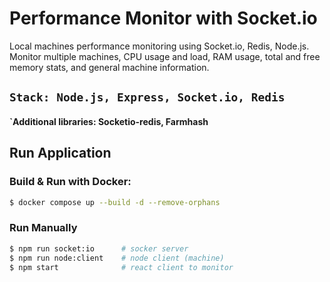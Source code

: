 # Performance Monitor with Socket.io 

Local machines performance monitoring using Socket.io, Redis, Node.js. Monitor multiple machines, CPU usage and load, RAM usage, total and free memory stats, and general machine information.

## `Stack: Node.js, Express, Socket.io, Redis`

#### `Additional libraries: Socketio-redis, Farmhash


## Run Application

### Build & Run with Docker:

```sh
$ docker compose up --build -d --remove-orphans
```

### Run Manually

```sh
$ npm run socket:io      # socker server
$ npm run node:client    # node client (machine)
$ npm start              # react client to monitor
```

